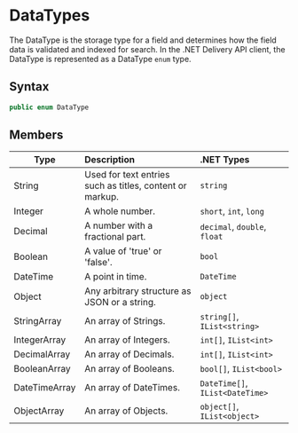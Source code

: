 # DataTypes

The DataType is the storage type for a field and determines how the field data is validated and indexed for search. In the .NET Delivery API client, the DataType is represented as a DataType `enum` type.

## Syntax

```cs
public enum DataType
```

## Members

| Type | Description | .NET Types |
| ---- | :---------- | :-------- |
| String | Used for text entries such as titles, content or markup. | `string` |
| Integer | A whole number. | `short`, `int`, `long` |
| Decimal | A number with a fractional part. | `decimal`, `double`, `float` | 
| Boolean | A value of 'true' or 'false'. | `bool` |
| DateTime | A point in time. | `DateTime` |
| Object | Any arbitrary structure as JSON or a string. | `object` |
| StringArray | An array of Strings. | `string[]`, `IList<string>` |
| IntegerArray | An array of Integers. | `int[]`, `IList<int>` |
| DecimalArray | An array of Decimals. | `int[]`, `IList<int>` |
| BooleanArray | An array of Booleans. | `bool[]`, `IList<bool>` |
| DateTimeArray | An array of DateTimes. | `DateTime[]`, `IList<DateTime>` |
| ObjectArray | An array of Objects. | `object[]`, `IList<object>` |

